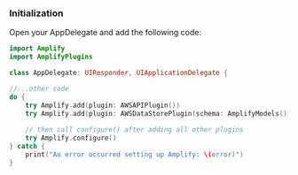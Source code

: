 ### Initialization

Open your AppDelegate and add the following code:

```swift
import Amplify
import AmplifyPlugins

class AppDelegate: UIResponder, UIApplicationDelegate {

//...other code
do {
    try Amplify.add(plugin: AWSAPIPlugin())
    try Amplify.add(plugin: AWSDataStorePlugin(schema: AmplifyModels()))
    
    // then call configure() after adding all other plugins
    try Amplify.configure()
} catch {
    print("An error occurred setting up Amplify: \(error)")
}
```
